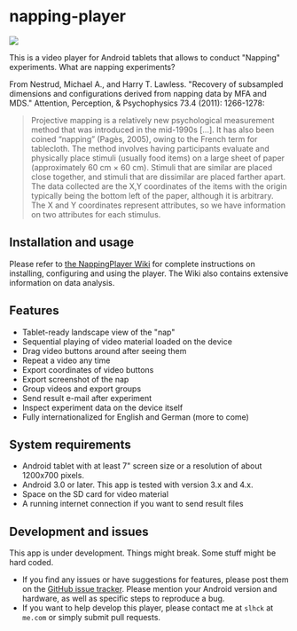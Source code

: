 napping-player
==============

![](http://www.dropbox.com/u/84665/quassumm/nplayer.png)

This is a video player for Android tablets that allows to conduct "Napping" experiments. What are napping experiments?

From Nestrud, Michael A., and Harry T. Lawless. "Recovery of subsampled dimensions and configurations derived from napping data by MFA and MDS." Attention, Perception, & Psychophysics 73.4 (2011): 1266-1278:

> Projective mapping is a relatively new psychological measurement method that was introduced in the mid-1990s […]. It has also been coined “napping” (Pagès, 2005), owing to the French term for tablecloth. The method involves having participants evaluate and physically place stimuli (usually food items) on a large sheet of paper (approximately 60 cm × 60 cm). Stimuli that are similar are placed close together, and stimuli that are dissimilar are placed farther apart. The data collected are the X,Y coordinates of the items with the origin typically being the bottom left of the paper, although it is arbitrary. The X and Y coordinates represent attributes, so we have information on two attributes for each stimulus.

## Installation and usage

Please refer to [the NappingPlayer Wiki](https://github.com/slhck/napping-player/wiki) for complete instructions on installing, configuring and using the player.
The Wiki also contains extensive information on data analysis.


## Features

- Tablet-ready landscape view of the "nap"
- Sequential playing of video material loaded on the device
- Drag video buttons around after seeing them
- Repeat a video any time
- Export coordinates of video buttons
- Export screenshot of the nap
- Group videos and export groups
- Send result e-mail after experiment
- Inspect experiment data on the device itself
- Fully internationalized for English and German (more to come)

## System requirements

- Android tablet with at least 7" screen size or a resolution of about 1200x700 pixels.
- Android 3.0 or later. This app is tested with version 3.x and 4.x.
- Space on the SD card for video material
- A running internet connection if you want to send result files

## Development and issues

This app is under development. Things might break. Some stuff might be hard coded.

- If you find any issues or have suggestions for features, please post them on the [GitHub issue tracker](https://github.com/slhck/napping-player/issues). Please mention your Android version and hardware, as well as specific steps to reproduce a bug.
- If you want to help develop this player, please contact me at `slhck` at `me.com` or simply submit pull requests.
